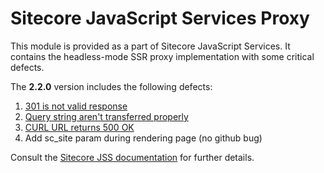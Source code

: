# Sitecore JavaScript Services Proxy

This module is provided as a part of Sitecore JavaScript Services. It contains the headless-mode SSR proxy implementation with some critical defects.

The **2.2.0** version includes the following defects:

1. [301 is not valid response](https://github.com/Sitecore/jss/issues/138)
2. [Query string aren't transferred properly](https://github.com/Sitecore/jss/issues/140)
3. [CURL URL returns 500 OK](https://github.com/Sitecore/jss/issues/160)
4. Add sc_site param during rendering page (no github bug)


Consult the [Sitecore JSS documentation](https://jss.sitecore.net) for further details.

